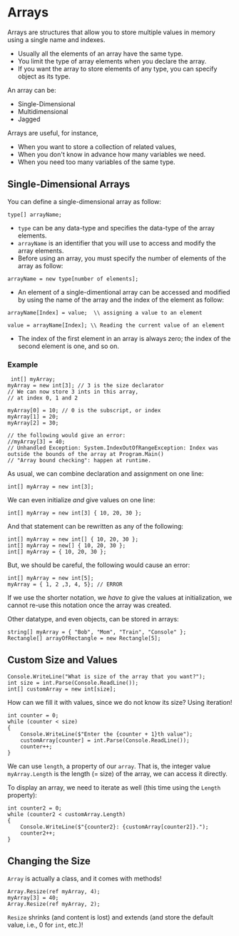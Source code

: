 # Arrays

Arrays are structures that allow you to store multiple values in memory using a single name and indexes.
- Usually all the elements of an array have the same type.
- You limit the type of array elements when you declare the array.
- If you want the array to store elements of any type, you can specify object as its type. 

An array can be:
- Single-Dimensional
- Multidimensional
- Jagged


Arrays are useful, for instance,
- When you want to store a collection of related values,
- When you don't know in advance how many variables we need.
- When you need too many variables of the same type.

## Single-Dimensional Arrays
You can define a single-dimensional array as follow:
```
type[] arrayName;
```
- `type` can be any data-type and specifies the data-type of the array elements.
- `arrayName` is an identifier that you will use to access and modify the array elements.
- Before using an array, you must specify the number of elements of the array as follow:
```
arrayName = new type[number of elements];
```
- An element of a single-dimentional array can be accessed and modified by using the name of the array and the index of the element as follow:
```
arrayName[Index] = value;  \\ assigning a value to an element

value = arrayName[Index]; \\ Reading the current value of an element
```
- The index of the first element in an array is always zero; the index of the second element is one, and so on.

### Example
```
 int[] myArray;
myArray = new int[3]; // 3 is the size declarator
// We can now store 3 ints in this array,
// at index 0, 1 and 2

myArray[0] = 10; // 0 is the subscript, or index
myArray[1] = 20;
myArray[2] = 30;

// the following would give an error:
//myArray[3] = 40;
// Unhandled Exception: System.IndexOutOfRangeException: Index was outside the bounds of the array at Program.Main()
// "Array bound checking": happen at runtime.
```

As usual, we can combine declaration and assignment on one line:

```
int[] myArray = new int[3];
```

We can even initialize _and_ give values on one line:

```
int[] myArray = new int[3] { 10, 20, 30 };
```

And that statement can be rewritten as any of the following:

```
int[] myArray = new int[] { 10, 20, 30 };
int[] myArray = new[] { 10, 20, 30 };
int[] myArray = { 10, 20, 30 };
```

But, we should be careful, the following would cause an error:

```
int[] myArray = new int[5];
myArray = { 1, 2 ,3, 4, 5}; // ERROR
```

If we use the shorter notation, we _have to_ give the values at initialization, we cannot re-use this notation once the array was created.

Other datatype, and even objects, can be stored in arrays:

```
string[] myArray = { "Bob", "Mom", "Train", "Console" };
Rectangle[] arrayOfRectangle = new Rectangle[5];
```

## Custom Size and Values

```
Console.WriteLine("What is size of the array that you want?");
int size = int.Parse(Console.ReadLine());
int[] customArray = new int[size];
```

How can we fill it with values, since we do not know its size?
Using iteration!

```
int counter = 0;
while (counter < size)
{
    Console.WriteLine($"Enter the {counter + 1}th value");
    customArray[counter] = int.Parse(Console.ReadLine());
    counter++;
}
```

We can use `length`, a property of our `array`.
That is, the integer value `myArray.Length` is the length (= size) of the array, we can access it directly.

To display an array, we need to iterate as well (this time using the `Length` property):

```
int counter2 = 0;
while (counter2 < customArray.Length)
{
    Console.WriteLine($"{counter2}: {customArray[counter2]}.");
    counter2++;
}
```


## Changing the Size

`Array` is actually a class, and it comes with methods!

```
Array.Resize(ref myArray, 4);
myArray[3] = 40;
Array.Resize(ref myArray, 2);
```

`Resize` shrinks (and content is lost) and extends (and store the default value, i.e., $0$ for `int`, etc.)!
